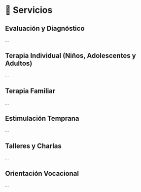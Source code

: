# 🧠 Servicios

## Evaluación y Diagnóstico

...

## Terapia Individual (Niños, Adolescentes y Adultos)

...

## Terapia Familiar

...

## Estimulación Temprana

...

## Talleres y Charlas

...

## Orientación Vocacional

...
